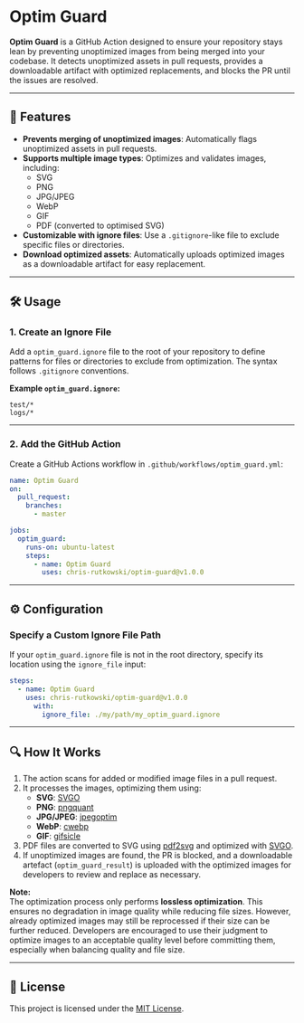 # Optim Guard

**Optim Guard** is a GitHub Action designed to ensure your repository stays lean by preventing unoptimized images from being merged into your codebase. It detects unoptimized assets in pull requests, provides a downloadable artifact with optimized replacements, and blocks the PR until the issues are resolved.

---

## 🚀 Features
- **Prevents merging of unoptimized images**: Automatically flags unoptimized assets in pull requests.
- **Supports multiple image types**: Optimizes and validates images, including:
  - SVG
  - PNG
  - JPG/JPEG
  - WebP
  - GIF
  - PDF (converted to optimised SVG)
- **Customizable with ignore files**: Use a `.gitignore`-like file to exclude specific files or directories.
- **Download optimized assets**: Automatically uploads optimized images as a downloadable artifact for easy replacement.

---

## 🛠️ Usage

### 1. **Create an Ignore File**
Add a `optim_guard.ignore` file to the root of your repository to define patterns for files or directories to exclude from optimization. The syntax follows `.gitignore` conventions.

**Example `optim_guard.ignore`:**
```gitignore
test/*
logs/*
```

---

### 2. **Add the GitHub Action**
Create a GitHub Actions workflow in `.github/workflows/optim_guard.yml`:

```yaml
name: Optim Guard
on:
  pull_request:
    branches:
      - master

jobs:
  optim_guard:
    runs-on: ubuntu-latest
    steps:
      - name: Optim Guard
        uses: chris-rutkowski/optim-guard@v1.0.0
```

---

## ⚙️ Configuration

### **Specify a Custom Ignore File Path**
If your `optim_guard.ignore` file is not in the root directory, specify its location using the `ignore_file` input:

```yaml
steps:
  - name: Optim Guard
    uses: chris-rutkowski/optim-guard@v1.0.0
      with:
        ignore_file: ./my/path/my_optim_guard.ignore
```

---

## 🔍 How It Works

1. The action scans for added or modified image files in a pull request.
2. It processes the images, optimizing them using:
   - **SVG**: [SVGO](https://github.com/svg/svgo)
   - **PNG**: [pngquant](https://pngquant.org/)
   - **JPG/JPEG**: [jpegoptim](https://github.com/tjko/jpegoptim)
   - **WebP**: [cwebp](https://developers.google.com/speed/webp)
   - **GIF**: [gifsicle](https://www.lcdf.org/gifsicle/)
3. PDF files are converted to SVG using [pdf2svg](https://github.com/dawbarton/pdf2svg) and optimized with [SVGO](https://github.com/svg/svgo).
4. If unoptimized images are found, the PR is blocked, and a downloadable artefact (`optim_guard_result`) is uploaded with the optimized images for developers to review and replace as necessary.

**Note:**  
The optimization process only performs **lossless optimization**. This ensures no degradation in image quality while reducing file sizes. However, already optimized images may still be reprocessed if their size can be further reduced. Developers are encouraged to use their judgment to optimize images to an acceptable quality level before committing them, especially when balancing quality and file size.

---

## 📄 License
This project is licensed under the [MIT License](LICENSE).
